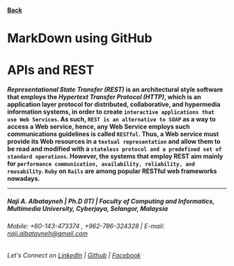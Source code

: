 [**Back**](https://naji-albatayneh.github.io/reading-notes)

# MarkDown using GitHub

# APIs and REST

**_Representational State Transfer (REST)_ is an architectural style software that employs the _Hypertext Transfer Protocol (HTTP)_, which is an application layer protocol for distributed, collaborative, and hypermedia information systems, in order to create `interactive applications that use Web Services`. As such, `REST is an alternative to SOAP` as a way to access a Web service, hence, any Web Service employs such communications guidelines is called `RESTful`. Thus, a Web service must provide its Web resources in a `textual representation` and allow them to be read and modified with a `stateless protocol and a predefined set of standard operations`. However, the systems that employ REST aim mainly for `performance communication, availability, reliability, and reusability`. `Ruby` on `Rails` are among popular RESTful web frameworks nowadays.**


________________________________________________________
##### Naji A. Albatayneh | Ph.D (IT) | Faculty of Computing and Informatics, Multimedia University, Cyberjaya, Selangor, Malaysia

###### Mobile: +60-143-473374 , +962-786-324328 | E-mail: naji.albatayneh@gmail.com

###### Let's Connect on [LinkedIn](https://www.linkedin.com/in/naji-a-albatayneh/) | [Github](https://github.com/naji-albatayneh) | [Facebook](https://web.facebook.com/naji.albatayneh/)
